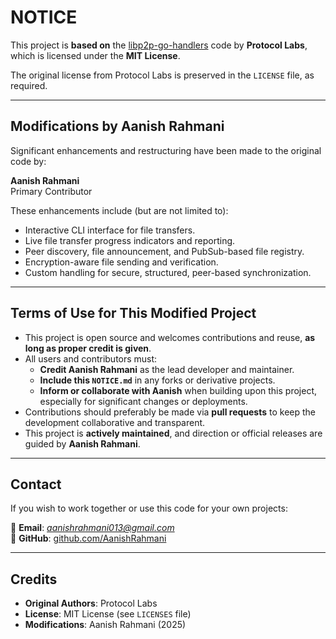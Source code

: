 # NOTICE

This project is **based on** the [libp2p-go-handlers](https://github.com/protocol/launchpad-tutorials/tree/main/libp2p-go-handlers) code by **Protocol Labs**, which is licensed under the **MIT License**.

The original license from Protocol Labs is preserved in the `LICENSE` file, as required.

---

## Modifications by Aanish Rahmani

Significant enhancements and restructuring have been made to the original code by:

**Aanish Rahmani**  
Primary Contributor

These enhancements include (but are not limited to):
- Interactive CLI interface for file transfers.
- Live file transfer progress indicators and reporting.
- Peer discovery, file announcement, and PubSub-based file registry.
- Encryption-aware file sending and verification.
- Custom handling for secure, structured, peer-based synchronization.

---

## Terms of Use for This Modified Project

- This project is open source and welcomes contributions and reuse, **as long as proper credit is given**.
- All users and contributors must:
    - **Credit Aanish Rahmani** as the lead developer and maintainer.
    - **Include this `NOTICE.md`** in any forks or derivative projects.
    - **Inform or collaborate with Aanish** when building upon this project, especially for significant changes or deployments.
- Contributions should preferably be made via **pull requests** to keep the development collaborative and transparent.
- This project is **actively maintained**, and direction or official releases are guided by **Aanish Rahmani**.

---


## Contact

If you wish to work together or use this code for your own projects:

📧 **Email**: *aanishrahmani013@gmail.com*  
🔗 **GitHub**: [github.com/AanishRahmani](https://github.com/AanishRahmani) 

---

## Credits

- **Original Authors**: Protocol Labs
- **License**: MIT License (see `LICENSES` file)
- **Modifications**: Aanish Rahmani (2025)

